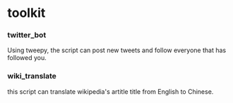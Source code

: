 toolkit
=======

### twitter_bot
  Using tweepy, the script can post new tweets and follow everyone that has followed you.

### wiki_translate
  this script can translate wikipedia's artitle title from English to Chinese.
